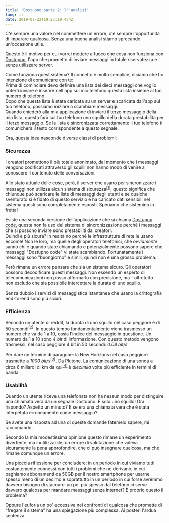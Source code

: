 ```yaml
---
title: 'Dostupno parte 2: l''analisi'
lang: it
date: 2019-02-22T19:23:19.474Z
---
```

C'è sempre una valore nel commettere un errore, c'è sempre l'opportunità di imparare qualcosa. Senza una buona analisi stiamo sprecando un'occasione utile. 

Questo è il motivo per cui vorrei mettere a fuoco che cosa non funziona con [Dostupno](https://play.google.com/store/apps/details?id=com.devilapp.ring), l'app che promette di inviare messaggi in totale riservatezza e senza utilizzare server.

Come funziona quest sistema? Il concetto è molto semplice, diciamo che ho intenzione di comunicare con te: <br>
Prima di cominciare devo definire una lista dei dieci messaggi che voglio poterti inviare e inserire nell'app sul mio telefono questa lista insieme al tuo numero di telefono. <br>
Dopo che questa lista è stata caricata su un server e scaricata dall'app sul tuo telefono, possiamo iniziare a scambiare messaggi. <br>
Quando chiederò alla mia applicazione di inviarti il terzo messaggio della mia lista, questa farà sul tuo telefono uno squillo della durata prestabilita per il terzo messaggio. Se la lista è sincronizzata correttamente il tuo telefono ti comunicherà il testo corrispondente a questo segnale.

Ora, questa idea nasconde diverse classi di problemi:

### Sicurezza

I creatori promettono il più totale anonimato, dal momento che i messaggi vengono codificati attraverso gli squilli non hanno modo di venire a conoscere il contenuto delle conversazioni.

Allo stato attuale delle cose, però, il server che usano per sincronizzare i messaggi non utilizza alcun sistema di sicurezza<sup>[[1]](https://www.reddit.com/r/ItalyInformatica/comments/aqqaav/dostupno_perch%C3%A9_devilapp/)</sup>, questo significa che chiunque può scaricare le liste di messaggi degli utenti e se qualche sventurato si è fidato di questo servizio e ha caricato dati sensibili nel sistema questi sono completamente esposti. Speriamo che sistemino in fretta!

Esiste una seconda versione dell'applicazione che si chiama [Dostupno code](https://play.google.com/store/apps/details?id=com.devilapp.dostupnocode), questa non fa uso del sistema di sincronizzazione perché i messaggi che si possono inviare sono prestabiliti dai creatori. <br>
Quindi è più sicura? In realtà no perché le infrastrutture di rete le usano eccome! Non le loro, ma quelle degli operatori telefonici, che *ovviamente* sanno chi e quando state chiamando e potenzialmente possono sapere che messaggi "Dostupno code" vi state scambiando. Fortunatamente i messaggi sono "buongiorno" e simili, quindi non è una grosso problema.

Però rimane un errore pensare che sia un sistema sicuro. Gli operatori possono decodificare questi messaggi. Non essendo un esperto di telecomunicazioni non posso affermarlo con precisione, ma - oltretutto - non escludo che sia possibile intercettare la durata di uno squillo.

Senza dubbio i servizi di messaggistica istantanea che usano la crittografia end-to-end sono più sicuri.

### Efficienza

Secondo un utente di reddit, la durata di uno squillo nel caso peggiore è di 50 secondi<sup>[[2]](https://www.reddit.com/r/ItalyInformatica/comments/aq0iea/dostupno_lanti_whatsapp_una_storia_surreale/)</sup>. In questo tempo fondamentalmente viene trasmesso un numero che va da 1 a 10, ossia l'indice del messaggio in questione. Un numero da 1 a 10 sono *4 bit* di informazione. Con questo metodo vengono trasmessi, nel caso peggiore 4 bit in 50 secondi: *0.08 bit/s*.

Per dare un termine di paragone: la New Horizons nel caso peggiore trasmette a *1000 bit/s*<sup>[[3]](https://www.nasa.gov/pdf/513840main_Signals_and_Noise_3-5.pdf)</sup>. Da Plutone. La comunicazione di una sonda a circa 6 miliardi di km da qui<sup>[[4]](https://www.quora.com/What%E2%80%99s-the-average-distance-between-Earth-and-Pluto-in-kilometres)</sup> è *diecimila* volte più efficiente in termini di banda.

### Usabilità

Quando un utente riceve una telefonata non ha nessun modo per distinguire una chiamata vera da un segnale Dostupno. È solo uno squillo! Ora rispondo? Aspetto un minuto? E se era una chiamata vera che è stata interpetata erroneamente come messaggio?

Se avete una risposta ad una di queste domande fatemelo sapere, mi raccomando.

Secondo la mia modestissima opinione questo rimane un esperimento divertente, ma inutilizzabile; un errore di valutazione che valeva sicuramente la pena approfondire, che ci può insegnare qualcosa, ma che rimane comunque un errore.

Una piccola riflessione per concludere: in un periodo in cui viviamo tutti costantemente connessi con tutti i problemi che ne derivano, in cui paghiamo abbonamenti da 50GB per il nostro smartphone per usarne spesso meno di un decimo e soprattutto in un periodo in cui forse avremmo davvero bisogno di staccarci un po' più spesso dal telefono ci serve davvero qualcosa per mandare messaggi senza internet? È proprio questo il problema?

Oppure l'euforia un po' eccessiva nei confronti di qualcosa che promette di "fregare il sistema" ha una spiegazione più complessa. Ai posteri l'ardua sentenza.
